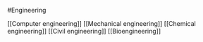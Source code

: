 #Engineering 

[[Computer engineering]]
[[Mechanical engineering]]
[[Chemical engineering]]
[[Civil engineering]]
[[Bioengineering]]